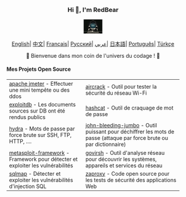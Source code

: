 <div align="center" style="background-size: cover; background-position: center; padding: 20px;">
    <h3>Hi 👋, I'm RedBear</h3>
    <p align="center">
        <img src="hacking.gif" width="50"/>
    </p>
    <p align="center">
        <a href="https://github.com/RedBear-dos/RedBear-dos/blob/main/README.md"><span>English</span></a>|
        <a href="https://github.com/RedBear-dos/RedBear-dos/blob/main/README_CN.md"><span>中文</span></a>|
        <a href="https://github.com/RedBear-dos/RedBear-dos/blob/main/README_FR.md"><span>Français</span></a>|
        <a href="https://github.com/RedBear-dos/RedBear-dos/blob/main/README_RU.md"><span>Русский</span></a>|
        <a href="https://github.com/RedBear-dos/RedBear-dos/blob/main/README_AR.md"><span>عربي</span></a>|
        <a href="https://github.com/RedBear-dos/RedBear-dos/blob/main/README_JP.md"><span>日本語</span></a>|
        <a href="https://github.com/RedBear-dos/RedBear-dos/blob/main/README_PTBR.md"><span>Português</span></a>|
        <a href="https://github.com/RedBear-dos/RedBear-dos/blob/main/READNE_TR.md"><span>Türkçe</span></a>
    </p>
    <p>🌟 Bienvenue dans mon coin de l'univers du codage ! 🌟</p>
    <h4 align="left">Mes Projets Open Source</h4>
    <table align="center">
        <tr>
            <td><a href="https://github.com/RedBear-dos/apache-jmeter-5">apache jmeter</a> - Effectuer une mini tempête ou des ddos</td>
            <td><a href="https://github.com/RedBear-dos/aircrack-">aircrack</a> - Outil pour tester la sécurité du réseau Wi-Fi</td>
        </tr>
        <tr>
            <td><a href="https://github.com/RedBear-dos/exploitdb-">exploitdb</a> - Les documents sources sur DB ont été rendus publics</td>
            <td><a href="https://github.com/RedBear-dos/hashcat">hashcat</a> - Outil de craquage de mot de passe</td>
        </tr>
        <tr>
            <td><a href="https://github.com/RedBear-dos/hydra">hydra</a> - Mots de passe par force brute sur SSH, FTP, HTTP, ....</td>
            <td><a href="https://github.com/RedBear-dos/john-bleeding-jumbo">john-bleeding-jumbo</a> - Outil puissant pour déchiffrer les mots de passe (attaque par force brute ou par dictionnaire)</td>
        </tr>
        <tr>
            <td><a href="https://github.com/RedBear-dos/metasploit-framework">metasploit-framework</a> - Framework pour détecter et exploiter les vulnérabilités</td>
            <td><a href="https://github.com/RedBear-dos/nmap">govirsh</a> - Outil d'analyse réseau pour découvrir les systèmes, appareils et services du réseau</td>
        </tr>
        <tr>
            <td><a href="https://github.com/RedBear-dos/sqlmap">sqlmap</a> - Détecter et exploiter les vulnérabilités d'injection SQL</td>
            <td><a href="https://github.com/RedBear-dos/zaproxy-">zaproxy</a> - Code open source pour les tests de sécurité des applications Web</td>
        </tr>
    </table>
</div>
